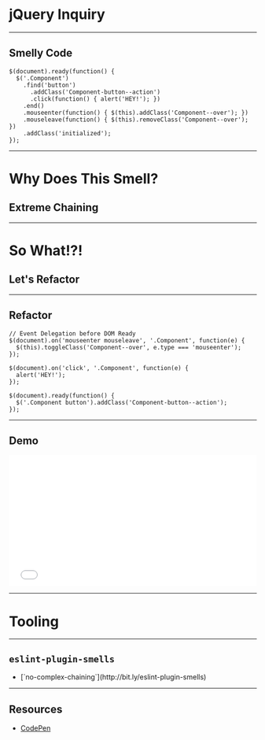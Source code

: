 # jQuery Inquiry
<!-- .slide: data-state="statusLint statusLint--easy statusRule statusRule--none statusSkill statusSkill--junior" -->

------

## Smelly Code
<!-- .slide: data-title="jQuery Inquiry" data-state="title statusLint statusLint--easy statusRule statusRule--none statusSkill statusSkill--junior" data-background="#222" -->

```
$(document).ready(function() {
  $('.Component')
    .find('button')
      .addClass('Component-button--action')
      .click(function() { alert('HEY!'); })
    .end()
    .mouseenter(function() { $(this).addClass('Component--over'); })
    .mouseleave(function() { $(this).removeClass('Component--over'); })
    .addClass('initialized');
});
```

------

# Why Does This Smell?
<!-- .slide: data-title="jQuery Inquiry" data-state="title statusLint statusLint--easy statusRule statusRule--none statusSkill statusSkill--junior" data-background="#222" -->

## Extreme Chaining <!-- .element class="fragment" -->

------

# So What!?!
<!-- .slide: data-title="jQuery Inquiry" data-state="title statusLint statusLint--easy statusRule statusRule--none statusSkill statusSkill--junior" data-background="#222" -->

## Let's Refactor <!-- .element class="fragment" -->

------

## Refactor
<!-- .slide: data-title="jQuery Inquiry" data-state="title statusLint statusLint--easy statusRule statusRule--none statusSkill statusSkill--senior statusSkill--change" data-background="#222" -->

```
// Event Delegation before DOM Ready
$(document).on('mouseenter mouseleave', '.Component', function(e) {
  $(this).toggleClass('Component--over', e.type === 'mouseenter');  
});

$(document).on('click', '.Component', function(e) {
  alert('HEY!');
});

$(document).ready(function() {
  $('.Component button').addClass('Component-button--action');
});
```

------

## Demo
<!-- .slide: data-title="jQuery Inquiry" data-state="title statusLint statusLint--easy statusRule statusRule--none statusSkill statusSkill--senior" data-background="#222" -->

<iframe height='266' scrolling='no' src='//codepen.io/elijahmanor/embed/pvQQZw/?height=266' frameborder='no' allowtransparency='true' allowfullscreen='true' style='width: 100%;'>See the Pen <a href='http://codepen.io/elijahmanor/pen/pvQQZw/'>pvQQZw</a> by Elijah Manor (<a href='http://codepen.io/elijahmanor'>@elijahmanor</a>) on <a href='http://codepen.io'>CodePen</a>.
</iframe>

------

# Tooling
<!-- .slide: data-title="jQuery Inquiry" data-state="title statusLint statusLint--easy statusRule statusRule--none statusSkill statusSkill--senior" data-background="#222" -->

------

## `eslint-plugin-smells`
<!-- .slide: data-title="jQuery Inquiry" data-state="title statusLint statusLint--easy statusRule statusRule--custom statusRule--change statusSkill statusSkill--senior" data-background="#222" -->

* <!-- .element: class="fragment" --> [`no-complex-chaining`](http://bit.ly/eslint-plugin-smells)

------

## Resources
<!-- .slide: data-title="jQuery Inquiry" data-state="title statusLint statusLint--easy statusRule statusRule--none statusSkill statusSkill--senior" data-background="#222" -->

* [CodePen](http://codepen.io/elijahmanor/pen/pvQQZw/)
